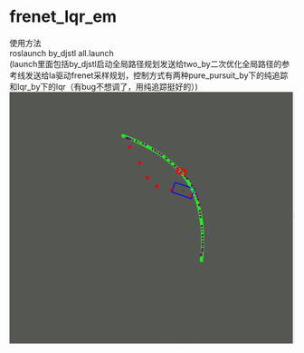 # frenet_lqr_em<br>
使用方法<br>
roslaunch by_djstl all.launch  <br>
(launch里面包括by_djstl启动全局路径规划发送给two_by二次优化全局路径的参考线发送给la驱动frenet采样规划，控制方式有两种pure_pursuit_by下的纯追踪和lqr_by下的lqr（有bug不想调了，用纯追踪挺好的）)<br>
![Image text](https://github.com/bydsg/frenet_lqr_em/blob/b4273c13ec851b06e17e8ad8dd884efe9504e3db/2023-09-15%2022-20-37%20%E7%9A%84%E5%B1%8F%E5%B9%95%E6%88%AA%E5%9B%BE.png)
